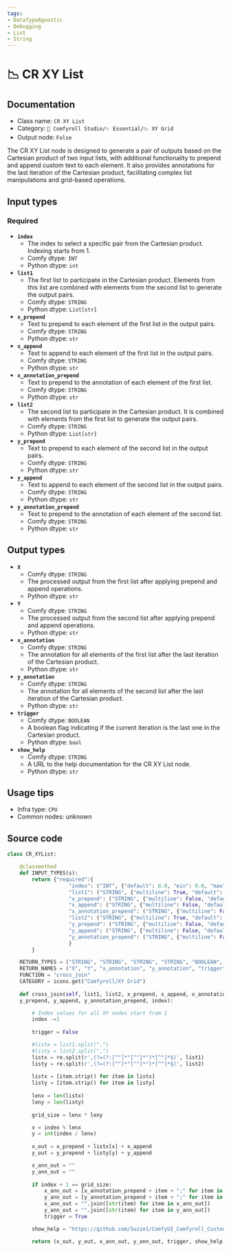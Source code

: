 ```yaml
---
tags:
- DataTypeAgnostic
- Debugging
- List
- String
---
```


# 📉 CR XY List
## Documentation
- Class name: `CR XY List`
- Category: `🧩 Comfyroll Studio/✨ Essential/📉 XY Grid`
- Output node: `False`

The CR XY List node is designed to generate a pair of outputs based on the Cartesian product of two input lists, with additional functionality to prepend and append custom text to each element. It also provides annotations for the last iteration of the Cartesian product, facilitating complex list manipulations and grid-based operations.
## Input types
### Required
- **`index`**
    - The index to select a specific pair from the Cartesian product. Indexing starts from 1.
    - Comfy dtype: `INT`
    - Python dtype: `int`
- **`list1`**
    - The first list to participate in the Cartesian product. Elements from this list are combined with elements from the second list to generate the output pairs.
    - Comfy dtype: `STRING`
    - Python dtype: `List[str]`
- **`x_prepend`**
    - Text to prepend to each element of the first list in the output pairs.
    - Comfy dtype: `STRING`
    - Python dtype: `str`
- **`x_append`**
    - Text to append to each element of the first list in the output pairs.
    - Comfy dtype: `STRING`
    - Python dtype: `str`
- **`x_annotation_prepend`**
    - Text to prepend to the annotation of each element of the first list.
    - Comfy dtype: `STRING`
    - Python dtype: `str`
- **`list2`**
    - The second list to participate in the Cartesian product. It is combined with elements from the first list to generate the output pairs.
    - Comfy dtype: `STRING`
    - Python dtype: `List[str]`
- **`y_prepend`**
    - Text to prepend to each element of the second list in the output pairs.
    - Comfy dtype: `STRING`
    - Python dtype: `str`
- **`y_append`**
    - Text to append to each element of the second list in the output pairs.
    - Comfy dtype: `STRING`
    - Python dtype: `str`
- **`y_annotation_prepend`**
    - Text to prepend to the annotation of each element of the second list.
    - Comfy dtype: `STRING`
    - Python dtype: `str`
## Output types
- **`X`**
    - Comfy dtype: `STRING`
    - The processed output from the first list after applying prepend and append operations.
    - Python dtype: `str`
- **`Y`**
    - Comfy dtype: `STRING`
    - The processed output from the second list after applying prepend and append operations.
    - Python dtype: `str`
- **`x_annotation`**
    - Comfy dtype: `STRING`
    - The annotation for all elements of the first list after the last iteration of the Cartesian product.
    - Python dtype: `str`
- **`y_annotation`**
    - Comfy dtype: `STRING`
    - The annotation for all elements of the second list after the last iteration of the Cartesian product.
    - Python dtype: `str`
- **`trigger`**
    - Comfy dtype: `BOOLEAN`
    - A boolean flag indicating if the current iteration is the last one in the Cartesian product.
    - Python dtype: `bool`
- **`show_help`**
    - Comfy dtype: `STRING`
    - A URL to the help documentation for the CR XY List node.
    - Python dtype: `str`
## Usage tips
- Infra type: `CPU`
- Common nodes: unknown


## Source code
```python
class CR_XYList:

    @classmethod
    def INPUT_TYPES(s):
        return {"required":{
                    "index": ("INT", {"default": 0.0, "min": 0.0, "max": 9999.0, "step": 1.0,}),
                    "list1": ("STRING", {"multiline": True, "default": "x"}), #"forceInput": True}),
                    "x_prepend": ("STRING", {"multiline": False, "default": ""}),
                    "x_append": ("STRING", {"multiline": False, "default": ""}),
                    "x_annotation_prepend": ("STRING", {"multiline": False, "default": ""}),                    
                    "list2": ("STRING", {"multiline": True, "default": "y"}),
                    "y_prepend": ("STRING", {"multiline": False, "default": ""}),
                    "y_append": ("STRING", {"multiline": False, "default": ""}),                    
                    "y_annotation_prepend": ("STRING", {"multiline": False, "default": ""}),
                    }
        }

    RETURN_TYPES = ("STRING", "STRING", "STRING", "STRING", "BOOLEAN", "STRING", )
    RETURN_NAMES = ("X", "Y", "x_annotation", "y_annotation", "trigger", "show_help", ) 
    FUNCTION = "cross_join"
    CATEGORY = icons.get("Comfyroll/XY Grid") 
    
    def cross_join(self, list1, list2, x_prepend, x_append, x_annotation_prepend,
    y_prepend, y_append, y_annotation_prepend, index):

        # Index values for all XY nodes start from 1
        index -=1
        
        trigger = False

        #listx = list1.split(",")
        #listy = list2.split(",")
        listx = re.split(r',(?=(?:[^"]*"[^"]*")*[^"]*$)', list1)
        listy = re.split(r',(?=(?:[^"]*"[^"]*")*[^"]*$)', list2)
        
        listx = [item.strip() for item in listx]
        listy = [item.strip() for item in listy]
        
        lenx = len(listx)
        leny = len(listy)
        
        grid_size = lenx * leny

        x = index % lenx
        y = int(index / lenx)
        
        x_out = x_prepend + listx[x] + x_append
        y_out = y_prepend + listy[y] + y_append

        x_ann_out = ""
        y_ann_out = ""
        
        if index + 1 == grid_size:
            x_ann_out = [x_annotation_prepend + item + ";" for item in listx]
            y_ann_out = [y_annotation_prepend + item + ";" for item in listy]
            x_ann_out = "".join([str(item) for item in x_ann_out])
            y_ann_out = "".join([str(item) for item in y_ann_out])
            trigger = True

        show_help = "https://github.com/Suzie1/ComfyUI_Comfyroll_CustomNodes/wiki/XY-Grid-Nodes#cr-xy-list"

        return (x_out, y_out, x_ann_out, y_ann_out, trigger, show_help, )

```
